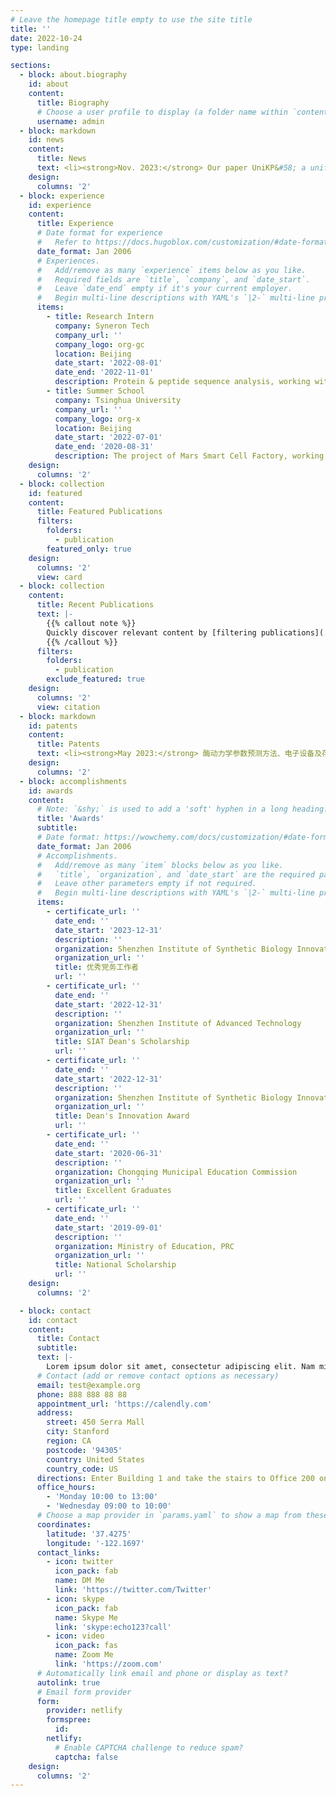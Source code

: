 ```yaml
---
# Leave the homepage title empty to use the site title
title: ''
date: 2022-10-24
type: landing

sections:
  - block: about.biography
    id: about
    content:
      title: Biography
      # Choose a user profile to display (a folder name within `content/authors/`)
      username: admin
  - block: markdown
    id: news
    content:
      title: News
      text: <li><strong>Nov. 2023:</strong> Our paper UniKP&#58; a unified framework for the prediction of enzyme kinetic parameters has been accepted by Nature Communications! </li> <li><strong>Jul. 2023:</strong> I presented an academic speech titled "A Unified Framework For the Prediction of Enzyme Kinetic Parameters" at the Synthetic Biointelligent Manufacturing Conference in Shenzhen.</li> <li><strong>Dec. 2022:</strong> I was honored with the SIAT Dean's Scholarship and the Isynbio's Dean's Innovation Award! </li> <li><strong>Oct. 2022:</strong> Our paper <a href="https://academic.oup.com/bib/article/24/1/bbac476/6834141">IPPF-FE&#58; an integrated peptide and protein function prediction framework based on fused features and ensemble models</a> has been accepted by Briefings in Bioinformatics!</li>
    design:
      columns: '2'
  - block: experience
    id: experience
    content:
      title: Experience
      # Date format for experience
      #   Refer to https://docs.hugoblox.com/customization/#date-format
      date_format: Jan 2006
      # Experiences.
      #   Add/remove as many `experience` items below as you like.
      #   Required fields are `title`, `company`, and `date_start`.
      #   Leave `date_end` empty if it's your current employer.
      #   Begin multi-line descriptions with YAML's `|2-` multi-line prefix.
      items:
        - title: Research Intern
          company: Syneron Tech
          company_url: ''
          company_logo: org-gc
          location: Beijing
          date_start: '2022-08-01'
          date_end: '2022-11-01'
          description: Protein & peptide sequence analysis, working with Prof. [Xin Gao](https://cemse.kaust.edu.sa/sfb).
        - title: Summer School
          company: Tsinghua University
          company_url: ''
          company_logo: org-x
          location: Beijing
          date_start: '2022-07-01'
          date_end: '2020-08-31'
          description: The project of Mars Smart Cell Factory, working with Prof. [Tong Si](https://isynbio.siat.ac.cn/sitonglab/).
    design:
      columns: '2'
  - block: collection
    id: featured
    content:
      title: Featured Publications
      filters:
        folders:
          - publication
        featured_only: true
    design:
      columns: '2'
      view: card
  - block: collection
    content:
      title: Recent Publications
      text: |-
        {{% callout note %}}
        Quickly discover relevant content by [filtering publications](./publication/).
        {{% /callout %}}
      filters:
        folders:
          - publication
        exclude_featured: true
    design:
      columns: '2'
      view: citation
  - block: markdown
    id: patents
    content:
      title: Patents
      text: <li><strong>May 2023:</strong> 酶动力学参数预测方法、电子设备及存储介质 </li> <li><strong>May 2023:</strong> 酶动力学参数预测模型训练与预测方法及相关设备 </li> <li><strong>May 2023:</strong> 蛋白质鉴定方法、电子设备及存储介质 </li> <li><strong>Apr. 2023:</strong> 一种酶动力学参数预测方法及装置 </li> <li><strong>Sep. 2022:</strong> 基于多序列比对的酶序列生成方法、装置、介质和设备 </li> <li><strong>Mar. 2022:</strong> 特征选择方法、特征选择装置、存储介质和设备 </li> <li><strong>Dec. 2021:</strong> 基于人工智能创制的高附加值代谢物底盘 </li> <li><strong>Nov. 2021:</strong> 基于自动化技术构建的高附加值代谢物智能细胞工厂 </li> <li><strong>Jun. 2021:</strong> 高热稳定性酶的蛋白序列生成方法、装置、介质和设备 </li>      
    design:
      columns: '2'
  - block: accomplishments
    id: awards
    content:
      # Note: `&shy;` is used to add a 'soft' hyphen in a long heading.
      title: 'Awards'
      subtitle:
      # Date format: https://wowchemy.com/docs/customization/#date-format
      date_format: Jan 2006
      # Accomplishments.
      #   Add/remove as many `item` blocks below as you like.
      #   `title`, `organization`, and `date_start` are the required parameters.
      #   Leave other parameters empty if not required.
      #   Begin multi-line descriptions with YAML's `|2-` multi-line prefix.
      items:
        - certificate_url: ''
          date_end: ''
          date_start: '2023-12-31'
          description: ''
          organization: Shenzhen Institute of Synthetic Biology Innovation
          organization_url: ''
          title: 优秀党务工作者
          url: ''
        - certificate_url: ''
          date_end: ''
          date_start: '2022-12-31'
          description: ''
          organization: Shenzhen Institute of Advanced Technology
          organization_url: ''
          title: SIAT Dean's Scholarship
          url: ''
        - certificate_url: ''
          date_end: ''
          date_start: '2022-12-31'
          description: ''
          organization: Shenzhen Institute of Synthetic Biology Innovation
          organization_url: ''
          title: Dean's Innovation Award
          url: ''
        - certificate_url: ''
          date_end: ''
          date_start: '2020-06-31'
          description: ''
          organization: Chongqing Municipal Education Commission
          organization_url: ''
          title: Excellent Graduates
          url: ''
        - certificate_url: ''
          date_end: ''
          date_start: '2019-09-01'
          description: ''
          organization: Ministry of Education, PRC
          organization_url: ''
          title: National Scholarship
          url: ''
    design:
      columns: '2'

  - block: contact
    id: contact
    content:
      title: Contact
      subtitle:
      text: |-
        Lorem ipsum dolor sit amet, consectetur adipiscing elit. Nam mi diam, venenatis ut magna et, vehicula efficitur enim.
      # Contact (add or remove contact options as necessary)
      email: test@example.org
      phone: 888 888 88 88
      appointment_url: 'https://calendly.com'
      address:
        street: 450 Serra Mall
        city: Stanford
        region: CA
        postcode: '94305'
        country: United States
        country_code: US
      directions: Enter Building 1 and take the stairs to Office 200 on Floor 2
      office_hours:
        - 'Monday 10:00 to 13:00'
        - 'Wednesday 09:00 to 10:00'
      # Choose a map provider in `params.yaml` to show a map from these coordinates
      coordinates:
        latitude: '37.4275'
        longitude: '-122.1697'  
      contact_links:
        - icon: twitter
          icon_pack: fab
          name: DM Me
          link: 'https://twitter.com/Twitter'
        - icon: skype
          icon_pack: fab
          name: Skype Me
          link: 'skype:echo123?call'
        - icon: video
          icon_pack: fas
          name: Zoom Me
          link: 'https://zoom.com'
      # Automatically link email and phone or display as text?
      autolink: true
      # Email form provider
      form:
        provider: netlify
        formspree:
          id:
        netlify:
          # Enable CAPTCHA challenge to reduce spam?
          captcha: false
    design:
      columns: '2'
---
```

